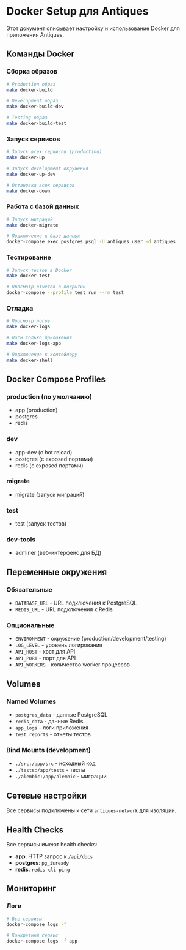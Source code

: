 # Docker Setup для Antiques

Этот документ описывает настройку и использование Docker для приложения Antiques.

## Команды Docker

### Сборка образов

```bash
# Production образ
make docker-build

# Development образ
make docker-build-dev

# Testing образ
make docker-build-test
```

### Запуск сервисов

```bash
# Запуск всех сервисов (production)
make docker-up

# Запуск development окружения
make docker-up-dev

# Остановка всех сервисов
make docker-down
```

### Работа с базой данных

```bash
# Запуск миграций
make docker-migrate

# Подключение к базе данных
docker-compose exec postgres psql -U antiques_user -d antiques
```

### Тестирование

```bash
# Запуск тестов в Docker
make docker-test

# Просмотр отчетов о покрытии
docker-compose --profile test run --rm test
```

### Отладка

```bash
# Просмотр логов
make docker-logs

# Логи только приложения
make docker-logs-app

# Подключение к контейнеру
make docker-shell
```

## Docker Compose Profiles

### production (по умолчанию)
- app (production)
- postgres
- redis

### dev
- app-dev (с hot reload)
- postgres (с exposed портами)
- redis (с exposed портами)

### migrate
- migrate (запуск миграций)

### test
- test (запуск тестов)

### dev-tools
- adminer (веб-интерфейс для БД)

## Переменные окружения

### Обязательные
- `DATABASE_URL` - URL подключения к PostgreSQL
- `REDIS_URL` - URL подключения к Redis

### Опциональные
- `ENVIRONMENT` - окружение (production/development/testing)
- `LOG_LEVEL` - уровень логирования
- `API_HOST` - хост для API
- `API_PORT` - порт для API
- `API_WORKERS` - количество worker процессов

## Volumes

### Named Volumes
- `postgres_data` - данные PostgreSQL
- `redis_data` - данные Redis
- `app_logs` - логи приложения
- `test_reports` - отчеты тестов

### Bind Mounts (development)
- `./src:/app/src` - исходный код
- `./tests:/app/tests` - тесты
- `./alembic:/app/alembic` - миграции

## Сетевые настройки

Все сервисы подключены к сети `antiques-network` для изоляции.

## Health Checks

Все сервисы имеют health checks:
- **app**: HTTP запрос к `/api/docs`
- **postgres**: `pg_isready`
- **redis**: `redis-cli ping`

## Мониторинг

### Логи
```bash
# Все сервисы
docker-compose logs -f

# Конкретный сервис
docker-compose logs -f app
```
